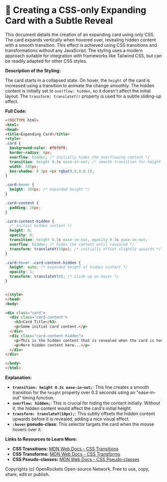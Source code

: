# 🐞 Creating a CSS-only Expanding Card with a Subtle Reveal


This document details the creation of an expanding card using only CSS.  The card expands vertically when hovered over, revealing hidden content with a smooth transition. This effect is achieved using CSS transitions and transformations without any JavaScript.  The styling uses a modern approach suitable for integration with frameworks like Tailwind CSS, but can be readily adapted for other CSS styles.


**Description of the Styling:**

The card starts in a collapsed state.  On hover, the `height` of the card is increased using a transition to animate the change smoothly. The hidden content is initially set to `overflow: hidden`, so it doesn't affect the initial layout.  The `transform: translateY()` property is used for a subtle sliding-up effect.


**Full Code:**

```html
<!DOCTYPE html>
<html>
<head>
<title>Expanding Card</title>
<style>
.card {
  background-color: #f0f0f0;
  border-radius: 8px;
  overflow: hidden; /* initially hides the overflowing content */
  transition: height 0.3s ease-in-out; /* smooth transition for height change */
  width: 300px;
  box-shadow: 0 2px 4px rgba(0,0,0,0.1);
}

.card:hover {
  height: 300px; /* expanded height */
}

.card-content {
  padding: 20px;
}

.card-content-hidden {
  /* initial hidden content */
  height: 0;
  opacity: 0;
  transition: height 0.3s ease-in-out, opacity 0.3s ease-in-out;
  overflow: hidden; /* hides the content until revealed */
  transform: translateY(10px); /* initially offset slightly upwards */
}

.card:hover .card-content-hidden {
  height: auto; /* expanded height of hidden content */
  opacity: 1;
  transform: translateY(0); /* slide up on hover */
}


</style>
</head>
<body>

<div class="card">
  <div class="card-content">
    <h3>Card Title</h3>
    <p>Some initial card content.</p>
  </div>
  <div class="card-content-hidden">
    <p>This is the hidden content that is revealed when the card is hovered over.</p>
    <p>More hidden content here...</p>
  </div>
</div>

</body>
</html>
```


**Explanation:**

* **`transition: height 0.3s ease-in-out;`**: This line creates a smooth transition for the `height` property over 0.3 seconds using an "ease-in-out" timing function.
* **`overflow: hidden;`**: This is crucial for hiding the content initially. Without it, the hidden content would affect the card's initial height.
* **`transform: translateY(10px);`**: This subtly offsets the hidden content upwards before it is revealed, adding a nice visual effect.
* **`:hover` pseudo-class**: This selector targets the card when the mouse hovers over it.


**Links to Resources to Learn More:**

* **CSS Transitions:** [MDN Web Docs - CSS Transitions](https://developer.mozilla.org/en-US/docs/Web/CSS/CSS_Transitions/Using_CSS_transitions)
* **CSS Transforms:** [MDN Web Docs - CSS Transforms](https://developer.mozilla.org/en-US/docs/Web/CSS/transform)
* **CSS Pseudo-classes:** [MDN Web Docs - CSS Pseudo-classes](https://developer.mozilla.org/en-US/docs/Web/CSS/Pseudo-classes)


Copyrights (c) OpenRockets Open-source Network. Free to use, copy, share, edit or publish.

